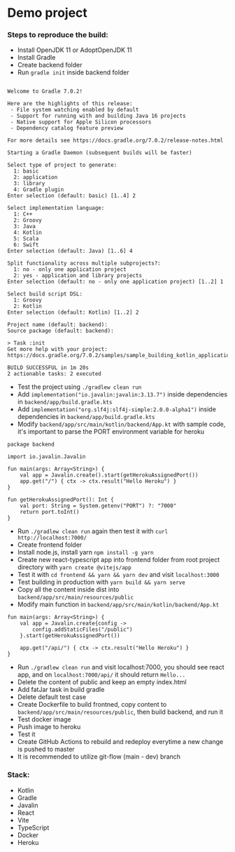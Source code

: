 # Demo project

### Steps to reproduce the build:
- Install OpenJDK 11 or AdoptOpenJDK 11
- Install Gradle
- Create backend folder
- Run `gradle init` inside backend folder
```

Welcome to Gradle 7.0.2!

Here are the highlights of this release:
 - File system watching enabled by default
 - Support for running with and building Java 16 projects
 - Native support for Apple Silicon processors
 - Dependency catalog feature preview

For more details see https://docs.gradle.org/7.0.2/release-notes.html

Starting a Gradle Daemon (subsequent builds will be faster)

Select type of project to generate:
  1: basic
  2: application
  3: library
  4: Gradle plugin
Enter selection (default: basic) [1..4] 2

Select implementation language:
  1: C++
  2: Groovy
  3: Java
  4: Kotlin
  5: Scala
  6: Swift
Enter selection (default: Java) [1..6] 4

Split functionality across multiple subprojects?:
  1: no - only one application project
  2: yes - application and library projects
Enter selection (default: no - only one application project) [1..2] 1

Select build script DSL:
  1: Groovy
  2: Kotlin
Enter selection (default: Kotlin) [1..2] 2

Project name (default: backend):
Source package (default: backend):

> Task :init
Get more help with your project: https://docs.gradle.org/7.0.2/samples/sample_building_kotlin_applications.html

BUILD SUCCESSFUL in 1m 20s
2 actionable tasks: 2 executed
```
- Test the project using `./gradlew clean run`
- Add `implementation("io.javalin:javalin:3.13.7")` inside dependencies in `backend/app/build.gradle.kts`
- Add `implementation("org.slf4j:slf4j-simple:2.0.0-alpha1")` inside dependencies in `backend/app/build.gradle.kts`
- Modify `backend/app/src/main/kotlin/backend/App.kt` with sample code, it's important to parse the PORT environment variable for heroku
```
package backend

import io.javalin.Javalin

fun main(args: Array<String>) {
    val app = Javalin.create().start(getHerokuAssignedPort())
    app.get("/") { ctx -> ctx.result("Hello Heroku") }
}

fun getHerokuAssignedPort(): Int {
    val port: String = System.getenv("PORT") ?: "7000"
    return port.toInt()
}
```
- Run `./gradlew clean run` again then test it with `curl http://localhost:7000/`
- Create frontend folder
- Install node.js, install yarn `npm install -g yarn`
- Create new react-typescript app into frontend folder from root project directory with `yarn create @vitejs/app`
- Test it with `cd frontend && yarn && yarn dev` and visit `localhost:3000`
- Test building in production with `yarn build && yarn serve`
- Copy all the content inside dist into `backend/app/src/main/resources/public`
- Modify main function in `backend/app/src/main/kotlin/backend/App.kt`
```
fun main(args: Array<String>) {
    val app = Javalin.create{config ->
        config.addStaticFiles("/public")
    }.start(getHerokuAssignedPort())

    app.get("/api/") { ctx -> ctx.result("Hello Heroku") }
}
```
- Run `./gradlew clean run` and visit localhost:7000, you should see react app, and on `localhost:7000/api/` it should return `Hello...`
- Delete the content of public and keep an empty index.html
- Add fatJar task in build gradle
- Delete default test case
- Create Dockerfile to build frontned, copy content to `backend/app/src/main/resources/public`, then build backend, and run it
- Test docker image
- Push image to heroku
- Test it
- Create GitHub Actions to rebuild and redeploy everytime a new change is pushed to master
- It is recommended to utilize git-flow (main - dev) branch

### Stack:
- Kotlin
- Gradle
- Javalin
- React
- Vite
- TypeScript
- Docker
- Heroku
